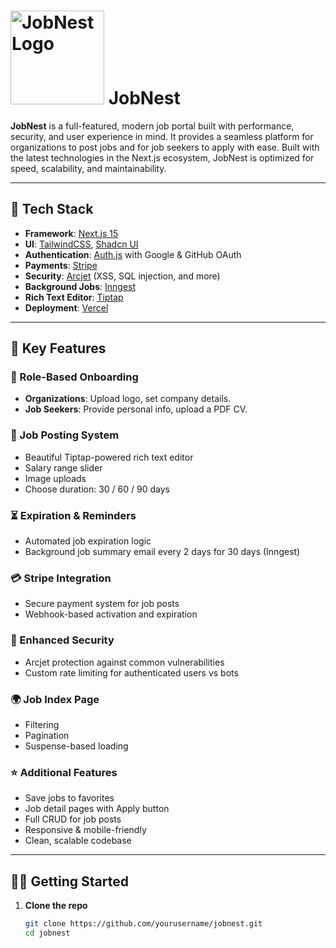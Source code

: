 # <img src="/Logo.png" width="150" alt="JobNest Logo" /> JobNest

**JobNest** is a full-featured, modern job portal built with performance, security, and user experience in mind. It provides a seamless platform for organizations to post jobs and for job seekers to apply with ease. Built with the latest technologies in the Next.js ecosystem, JobNest is optimized for speed, scalability, and maintainability.

---

## 🚀 Tech Stack

- **Framework**: [Next.js 15](https://nextjs.org/)
- **UI**: [TailwindCSS](https://tailwindcss.com/), [Shadcn UI](https://ui.shadcn.com/)
- **Authentication**: [Auth.js](https://authjs.dev/) with Google & GitHub OAuth
- **Payments**: [Stripe](https://stripe.com/)
- **Security**: [Arcjet](https://arcjet.com/) (XSS, SQL injection, and more)
- **Background Jobs**: [Inngest](https://www.inngest.com/)
- **Rich Text Editor**: [Tiptap](https://tiptap.dev/)
- **Deployment**: [Vercel](https://vercel.com/)

---

## 🔑 Key Features

### 👥 Role-Based Onboarding
- **Organizations**: Upload logo, set company details.
- **Job Seekers**: Provide personal info, upload a PDF CV.

### 📝 Job Posting System
- Beautiful Tiptap-powered rich text editor
- Salary range slider
- Image uploads
- Choose duration: 30 / 60 / 90 days

### ⏳ Expiration & Reminders
- Automated job expiration logic
- Background job summary email every 2 days for 30 days (Inngest)

### 💳 Stripe Integration
- Secure payment system for job posts
- Webhook-based activation and expiration

### 🔐 Enhanced Security
- Arcjet protection against common vulnerabilities
- Custom rate limiting for authenticated users vs bots

### 🌍 Job Index Page
- Filtering
- Pagination
- Suspense-based loading

### ⭐ Additional Features
- Save jobs to favorites
- Job detail pages with Apply button
- Full CRUD for job posts
- Responsive & mobile-friendly
- Clean, scalable codebase

---
 
## 🧑‍💻 Getting Started

1. **Clone the repo**
   ```bash
   git clone https://github.com/yourusername/jobnest.git
   cd jobnest
